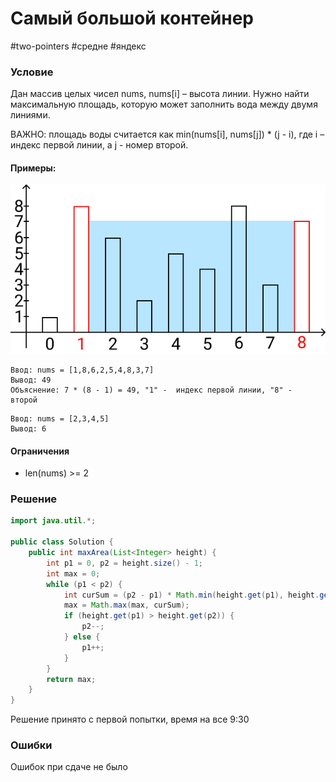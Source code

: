 # Самый большой контейнер

#two-pointers #средне #яндекс

### Условие

Дан массив целых чисел nums, nums[i] – высота линии. Нужно найти максимальную площадь, которую может заполнить вода между двумя линиями.

ВАЖНО: площадь воды считается как min(nums[i], nums[j]) * (j - i), где i – индекс первой линии, а j - номер второй.

#### Примеры:

![container-with-most-water.png](container-with-most-water.png)

```
Ввод: nums = [1,8,6,2,5,4,8,3,7]
Вывод: 49
Объяснение: 7 * (8 - 1) = 49, "1" -  индекс первой линии, "8" -  второй
```

```
Ввод: nums = [2,3,4,5]
Вывод: 6
```

#### Ограничения

- len(nums) >= 2

### Решение

```Java
import java.util.*;

public class Solution {
    public int maxArea(List<Integer> height) {
        int p1 = 0, p2 = height.size() - 1;
        int max = 0;
        while (p1 < p2) {
            int curSum = (p2 - p1) * Math.min(height.get(p1), height.get(p2));
            max = Math.max(max, curSum);
            if (height.get(p1) > height.get(p2)) {
                p2--;
            } else {
                p1++;
            }
        }
        return max;
    }
}
```

Решение принято с первой попытки, время на все 9:30

### Ошибки

Ошибок при сдаче не было